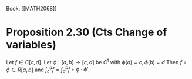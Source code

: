 Book: [[MATH2068]]
# Proposition 2.30 (Cts Change of variables)
Let $f\in C[c,d]$.
Let $\phi:[a,b]\to[c,d]$ be $C^{1}$ with $\phi(a)=c,\phi(b)=d$
Then $f\circ\phi\in R[a,b]$ and $\int_{c}^{d}f=\int_{a}^{b}f\circ\phi \cdot \phi'$.